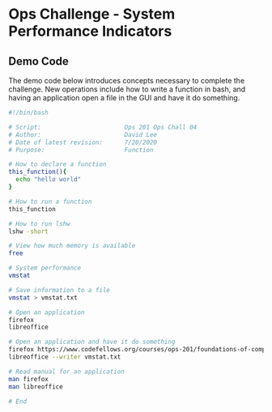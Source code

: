 # Ops Challenge - System Performance Indicators

## Demo Code

The demo code below introduces concepts necessary to complete the challenge. New operations include how to write a function in bash, and having an application open a file in the GUI and have it do something.

```bash
#!/bin/bash

# Script:                       Ops 201 Ops Chall 04
# Author:                       David Lee
# Date of latest revision:      7/20/2020
# Purpose:                      Function

# How to declare a function 
this_function(){
  echo "hello world"
}

# How to run a function
this_function

# How to run lshw
lshw -short

# View how much memory is available
free

# System performance
vmstat

# Save information to a file
vmstat > vmstat.txt

# Open an application
firefox
libreoffice

# Open an application and have it do something
firefox https://www.codefellows.org/courses/ops-201/foundations-of-computer-operations/
libreoffice --writer vmstat.txt

# Read manual for an application
man firefox
man libreoffice

# End

```
